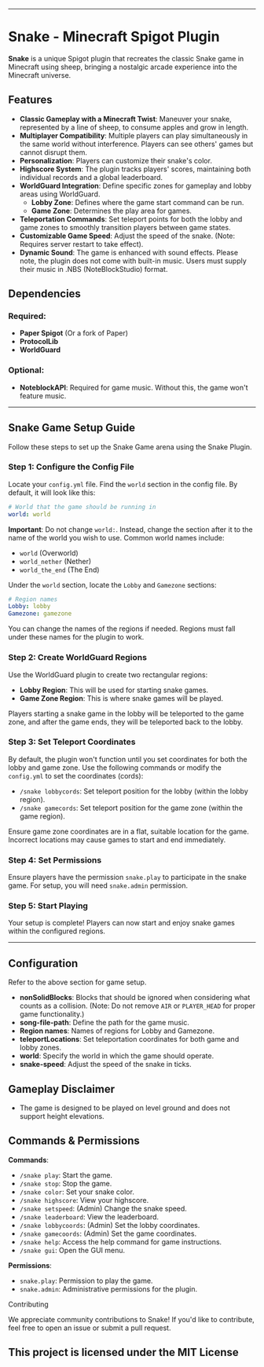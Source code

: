 
---

# Snake - Minecraft Spigot Plugin

**Snake** is a unique Spigot plugin that recreates the classic Snake game in Minecraft using sheep, bringing a nostalgic arcade experience into the Minecraft universe.

## Features
- **Classic Gameplay with a Minecraft Twist**: Maneuver your snake, represented by a line of sheep, to consume apples and grow in length.
- **Multiplayer Compatibility**: Multiple players can play simultaneously in the same world without interference. Players can see others' games but cannot disrupt them.
- **Personalization**: Players can customize their snake's color.
- **Highscore System**: The plugin tracks players' scores, maintaining both individual records and a global leaderboard.
- **WorldGuard Integration**: Define specific zones for gameplay and lobby areas using WorldGuard.
  - **Lobby Zone**: Defines where the game start command can be run.
  - **Game Zone**: Determines the play area for games.
- **Teleportation Commands**: Set teleport points for both the lobby and game zones to smoothly transition players between game states.
- **Customizable Game Speed**: Adjust the speed of the snake. (Note: Requires server restart to take effect).
- **Dynamic Sound**: The game is enhanced with sound effects. Please note, the plugin does not come with built-in music. Users must supply their music in .NBS (NoteBlockStudio) format.
  
## Dependencies
### Required:
- **Paper Spigot** (Or a fork of Paper)
- **ProtocolLib**
- **WorldGuard**

### Optional:
- **NoteblockAPI**: Required for game music. Without this, the game won't feature music.

---

## Snake Game Setup Guide

Follow these steps to set up the Snake Game arena using the Snake Plugin.

### Step 1: Configure the Config File

Locate your `config.yml` file.
Find the `world` section in the config file. By default, it will look like this:

   ```yaml
   # World that the game should be running in
   world: world
   ```

**Important**: Do not change `world:`. Instead, change the section after it to the name of the world you wish to use. Common world names include:
   - `world` (Overworld)
   - `world_nether` (Nether)
   - `world_the_end` (The End)

Under the `world` section, locate the `Lobby` and `Gamezone` sections:

   ```yaml
   # Region names
   Lobby: lobby
   Gamezone: gamezone
   ```

You can change the names of the regions if needed. Regions must fall under these names for the plugin to work.

### Step 2: Create WorldGuard Regions

Use the WorldGuard plugin to create two rectangular regions:
   - **Lobby Region**: This will be used for starting snake games.
   - **Game Zone Region**: This is where snake games will be played.

Players starting a snake game in the lobby will be teleported to the game zone, and after the game ends, they will be teleported back to the lobby.

### Step 3: Set Teleport Coordinates

By default, the plugin won't function until you set coordinates for both the lobby and game zone.
Use the following commands or modify the `config.yml` to set the coordinates (cords):

   - `/snake lobbycords`: Set teleport position for the lobby (within the lobby region).
   - `/snake gamecords`: Set teleport position for the game zone (within the game region).

Ensure game zone coordinates are in a flat, suitable location for the game. Incorrect locations may cause games to start and end immediately.

### Step 4: Set Permissions

Ensure players have the permission `snake.play` to participate in the snake game.
For setup, you will need `snake.admin` permission.

### Step 5: Start Playing

Your setup is complete! Players can now start and enjoy snake games within the configured regions.

---

## Configuration
Refer to the above section for game setup.

- **nonSolidBlocks**: Blocks that should be ignored when considering what counts as a collision. (Note: Do not remove `AIR` or `PLAYER_HEAD` for proper game functionality.)
- **song-file-path**: Define the path for the game music.
- **Region names**: Names of regions for Lobby and Gamezone.
- **teleportLocations**: Set teleportation coordinates for both game and lobby zones.
- **world**: Specify the world in which the game should operate.
- **snake-speed**: Adjust the speed of the snake in ticks.

## Gameplay Disclaimer
- The game is designed to be played on level ground and does not support height elevations.

## Commands & Permissions
**Commands**:
- `/snake play`: Start the game.
- `/snake stop`: Stop the game.
- `/snake color`: Set your snake color.
- `/snake highscore`: View your highscore.
- `/snake setspeed`: (Admin) Change the snake speed.
- `/snake leaderboard`: View the leaderboard.
- `/snake lobbycoords`: (Admin) Set the lobby coordinates.
- `/snake gamecoords`: (Admin) Set the game coordinates.
- `/snake help`: Access the help command for game instructions.
- `/snake gui`: Open the GUI menu.

**Permissions**:
- `snake.play`: Permission to play the game. 
- `snake.admin`: Administrative permissions for the plugin. 

Contributing

We appreciate community contributions to Snake! If you'd like to contribute, feel free to open an issue or submit a pull request.

This project is licensed under the MIT License
---
